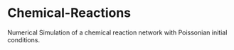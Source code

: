 # Chemical-Reactions
Numerical Simulation of a chemical reaction network with Poissonian initial conditions.
